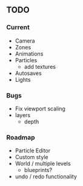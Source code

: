 
## TODO

### Current
- Camera
- Zones
- Animations
- Particles
  - add textures
- Autosaves
- Lights

### Bugs
- Fix viewport scaling
- layers
  - depth

### Roadmap
- Particle Editor
- Custom style
- World / multiple levels
  - blueprints?
- undo / redo functionality
